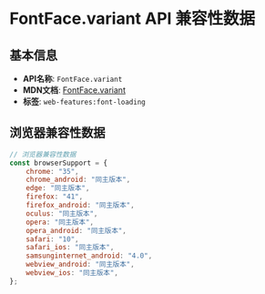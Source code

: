 # FontFace.variant API 兼容性数据

## 基本信息

- **API名称**: `FontFace.variant`
- **MDN文档**: [FontFace.variant](https://developer.mozilla.org/docs/Web/API/FontFace/variant)
- **标签**: `web-features:font-loading`

## 浏览器兼容性数据

```javascript
// 浏览器兼容性数据
const browserSupport = {
    chrome: "35",
    chrome_android: "同主版本",
    edge: "同主版本",
    firefox: "41",
    firefox_android: "同主版本",
    oculus: "同主版本",
    opera: "同主版本",
    opera_android: "同主版本",
    safari: "10",
    safari_ios: "同主版本",
    samsunginternet_android: "4.0",
    webview_android: "同主版本",
    webview_ios: "同主版本",
};

```

